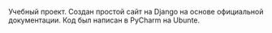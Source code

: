 Учебный проект. Создан простой сайт на Django на основе официальной документации. Код был написан в PyCharm на Ubunte.
